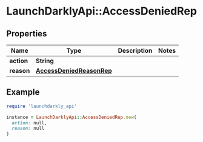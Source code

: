 # LaunchDarklyApi::AccessDeniedRep

## Properties

| Name | Type | Description | Notes |
| ---- | ---- | ----------- | ----- |
| **action** | **String** |  |  |
| **reason** | [**AccessDeniedReasonRep**](AccessDeniedReasonRep.md) |  |  |

## Example

```ruby
require 'launchdarkly_api'

instance = LaunchDarklyApi::AccessDeniedRep.new(
  action: null,
  reason: null
)
```

